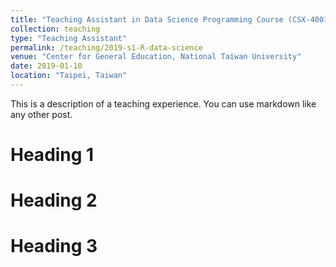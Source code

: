 ```yaml
---
title: "Teaching Assistant in Data Science Programming Course (CSX-4001)"
collection: teaching
type: "Teaching Assistant"
permalink: /teaching/2019-s1-R-data-science
venue: "Center for General Education, National Taiwan University"
date: 2019-01-10
location: "Taipei, Taiwan"
---
```


This is a description of a teaching experience. You can use markdown like any other post.

Heading 1
======

Heading 2
======

Heading 3
======
